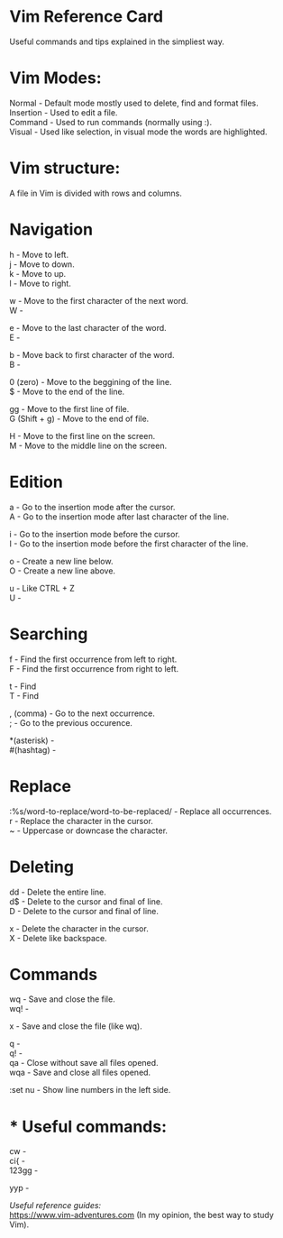 # Vim Reference Card
Useful commands and tips explained in the simpliest way.

# Vim Modes:
Normal - Default mode mostly used to delete, find and format files.  
Insertion - Used to edit a file.  
Command - Used to run commands (normally using :).  
Visual - Used like selection, in visual mode the words are highlighted.

# Vim structure:
A file in Vim is divided with rows and columns.

# Navigation
h - Move to left.  
j - Move to down.  
k - Move to up.  
l - Move to right.  

w - Move to the first character of the next word.  
W - 

e - Move to the last character of the word.  
E -

b - Move back to first character of the word.  
B - 

0 (zero) - Move to the beggining of the line.  
$ - Move to the end of the line.  

gg - Move to the first line of file.  
G (Shift + g) - Move to the end of file.

H - Move to the first line on the screen.  
M - Move to the middle line on the screen.

# Edition
a - Go to the insertion mode after the cursor.  
A - Go to the insertion mode after last character of the line.  

i - Go to the insertion mode before the cursor.  
I - Go to the insertion mode before the first character of the line.  

o - Create a new line below.  
O - Create a new line above.  

u - Like CTRL + Z  
U - 

# Searching  

f - Find the first occurrence from left to right.  
F - Find the first occurrence from right to left.  

t - Find  
T - Find  

, (comma) - Go to the next occurrence.  
; - Go to the previous occurence.  

*(asterisk) -   
#(hashtag) -  

# Replace
:%s/word-to-replace/word-to-be-replaced/ - Replace all occurrences.  
r - Replace the character in the cursor.  
~ - Uppercase or downcase the character.  

# Deleting  
dd - Delete the entire line.  
d$ - Delete to the cursor and final of line.  
D - Delete to the cursor and final of line.  

x - Delete the character in the cursor.  
X - Delete like backspace.  

# Commands  
wq - Save and close the file.  
wq! -

x - Save and close the file (like wq).  

q -  
q! -  
qa - Close without save all files opened.  
wqa - Save and close all files opened.  

:set nu - Show line numbers in the left side.  

# * Useful commands:  

cw -  
ci{ -  
123gg -   

yyp -   

_Useful reference guides:_  
https://www.vim-adventures.com (In my opinion, the best way to study Vim).
